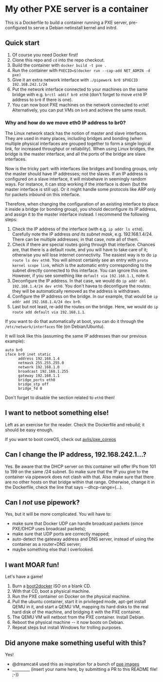 # My other PXE server is a container

This is a Dockerfile to build a container running a PXE server,
pre-configured to serve a Debian netinstall kernel and initrd.

## Quick start

1. Of course you need Docker first!
1. Clone this repo and `cd` into the repo checkout.
1. Build the container with `docker build -t pxe .`
1. Run the container with `PXECID=$(docker run --cap-add NET_ADMIN -d pxe)`
1. Give it an extra network interface with `./pipework br0 $PXECID 192.168.242.1/24`
1. Put the network interface connected to your machines on the same bridge
   with e.g. `brctl addif br0 eth0` (don't forget to move `eth0` IP address
   to `br0` if there is one).
1. You can now boot PXE machines on the network connected to `eth0`!
   Alternatively, you can put VMs on `br0` and achieve the same result.


### Why and how do we move eth0 IP address to br0?

The Linux network stack has the notion of master and slave interfaces.
They are used in many places, including bridges and bonding (when
multiple physical interfaces are grouped together to form a single
logical link, for increased throughput or reliability). When using
Linux bridges, the bridge is the master interface, and all the ports
of the bridge are slave interfaces.

Now is the tricky part: with interfaces like bridges and bonding
groups, only the master should have IP addresses; not the slaves.
If an IP address is configured on a slave interface, it will misbehave
in seemingly random ways. For instance, it can stop working if
the interface is down (but the master interface is still up).
Or it might handle some protocols like ARP only for packets
inbound on this interface.

Therefore, when changing the configuration of an existing interface
to place it inside a bridge (or bonding group), you should
deconfigure its IP address, and assign it to the master interface
instead. I recommend the following steps:

1. Check the IP address of the interface (with e.g. `ip addr ls eth0`).
   Carefully note the IP address *and its subnet mask*, e.g.
   192.168.1.4/24. There can be multiple addresses; in that case,
   note all of them.
2. Check if there are special routes going through that interface.
   Chances are, that there is a default route, and you will have to
   take care of it; otherwise you will lose internet connectivity.
   The easiest way is to do `ip route ls dev eth0`. You will almost
   certainly see an entry with `proto kernel scope link`, which
   is the automatic entry corresponding to the subnet directly
   connected to this interface. You can ignore this one. However,
   if you see something like `default via 192.168.1.1`, note it.
3. Deconfigure the IP address. In that case, we would do
   `ip addr del 192.168.1.4/24 dev eth0`. You don't havea to
   deconfigure the routes: they will be automatically removed
   as the address is withdrawn.
4. Configure the IP address on the bridge. In our example, that would
   be `ip addr add 192.168.1.4/24 dev br0`.
5. Last but not least, re-add the routes on the bridge. Here, we
   would do `ip route add default via 192.168.1.1`.

If you want to do that automatically at boot, you can do it through
the `/etc/network/interfaces` file (on Debian/Ubuntu). 

It will look like this (assuming the same IP addresses than our
previous example):

```
auto br0
iface br0 inet static
      address 192.168.1.4
      netmask 255.255.255.0
      network 192.168.1.0
      broadcast 192.168.1.255
      gateway 192.168.1.1
      bridge_ports eth0
      bridge_stp off
      bridge_fd 0
```

Don't forget to disable the section related to `eth0` then!


## I want to netboot something else!

Left as an exercise for the reader. Check the Dockerfile and rebuild;
it should be easy enough.

If you want to boot coreOS, check out [avlis/pxe_coreos](https://github.com/avlis/pxe_coreos)

## Can I change the IP address, 192.168.242.1...?

Yes. Be aware that the DHCP server on this container will offer IPs from 101 to 199 on the same /24 subnet. 
So make sure that the IP you give to the container via pipework does not clash with that.
Also make sure that there are no other hosts on that bridge within that range. 
Otherwise, change it in the Dockerfile, check the line that says --dhcp-range=(...).


## Can I *not* use pipework?

Yes, but it will be more complicated. You will have to:

- make sure that Docker UDP can handle broadcast packets (since PXE/DHCP
  uses broadcast packets);
- make sure that UDP ports are correctly mapped;
- auto-detect the gateway address and DNS server, instead of using the
  container as a router+DNS server;
- maybe something else that I overlooked.


## I want MOAR fun!

Let's have a game!

1. Burn a [boot2docker](https://github.com/steeve/boot2docker) ISO on
   a blank CD.
1. With that CD, boot a physical machine.
1. Run the PXE container on Docker on the physical machine.
1. Pull the ubuntu container, start it in privileged mode, apt-get install
   QEMU in it, and start a QEMU VM, mapping its hard disks to the real
   hard disk of the machine, and bridging it with the PXE container.
1. The QEMU VM will netboot from the PXE container. Install Debian.
1. Reboot the physical machine -- it now boots on Debian. 
1. Repeat steps but install Windows for trolling purposes.


## Did anyone make something useful with this?

Yes!

- @dreamcat4 used this as inspiration for a bunch of [pxe images](
  https://github.com/dreamcat4/docker-images/tree/master/pxe)
- _________ (insert your name here, by submitting a PR to this
  README file! ;-))

